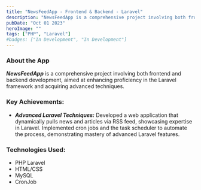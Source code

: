```yaml
---
title: "NewsFeedApp - Frontend & Backend - Laravel"
description: "NewsFeedApp is a comprehensive project involving both frontend and backend development, aimed at enhancing proficiency in the Laravel framework and acquiring advanced techniques."
pubDate: "Oct 01 2023"
heroImage: ""
tags: ["PHP", "Laravel"]
#badges: ["In Development", "In Development"]
---
```


### About the App

***NewsFeedApp*** is a comprehensive project involving both frontend and backend development, aimed at enhancing proficiency in the Laravel framework and acquiring advanced techniques.

### Key Achievements:

- ***Advanced Laravel Techniques:*** Developed a web application that dynamically pulls news and articles via RSS feed, showcasing expertise in Laravel. Implemented cron jobs and the task scheduler to automate the process, demonstrating mastery of advanced Laravel features.

### Technologies Used:

- PHP Laravel
- HTML/CSS
- MySQL
- CronJob




